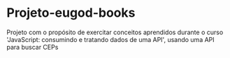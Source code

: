 # Projeto-eugod-books
Projeto com o propósito de exercitar conceitos aprendidos durante o curso 'JavaScript: consumindo e tratando dados de uma API', usando uma API para buscar CEPs
